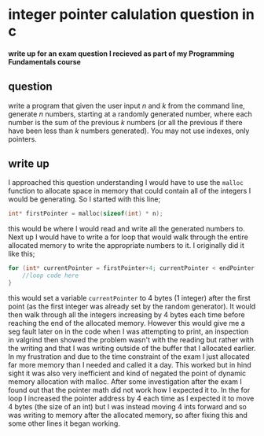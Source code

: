 # integer pointer calulation question in c

#### write up for an exam question I recieved as part of my Programming Fundamentals course

## question
write a program that given the user input *n* and *k* from the command line, generate *n* numbers, starting at a randomly generated number, where each number is the sum of the previous *k* numbers (or all the previous if there have been less than *k* numbers generated). You may not use indexes, only pointers.

## write up
I approached this question understanding I would have to use the `malloc` function to allocate space in memory that could contain all of the integers I would be generating. So I started with this line;
```c
int* firstPointer = malloc(sizeof(int) * n);
```
this would be where I would read and write all the generated numbers to. Next up I would have to write a for loop that would walk through the entire allocated memory to write the appropriate numbers to it. I originally did it like this;
```c
for (int* currentPointer = firstPointer+4; currentPointer < endPointer; currentPointer+=4){
	//loop code here
}
```
this would set a variable `currentPointer` to 4 bytes (1 integer) after the first point (as the first integer was already set by the random generator). It would then walk through all the integers increasing by 4 bytes each time before reaching the end of the allocated memory. However this would give me a seg fault later on in the code when I was attempting to print, an inspection in valgrind then showed the problem wasn't with the reading but rather with the writing and that I was writing outside of the buffer that I allocated earlier. In my frustration and due to the time constraint of the exam I just allocated far more memory than I needed and called it a day. This worked but in hind sight it was also very inefficient and kind of negated the point of dynamic memory allocation with malloc. After some investigation after the exam I found out that the pointer math did not work how I expected it to. In the for loop I increased the pointer address by 4 each time as I expected it to move 4 bytes (the size of an int) but I was instead moving 4 ints forward and so was writing to memory after the allocated memory, so after fixing this and some other lines it began working.